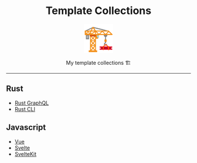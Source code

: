 <div align="center">
  <h1>Template Collections</h1>

<img src='docs/construction.svg' width=80px />

My template collections 🏗️

 </a>

</div>

---

## Rust

- [Rust GraphQL](https://github.com/azzamsa/rust-graphql)
- [Rust CLI](https://github.com/azzamsa/rust-cli)

## Javascript

- [Vue](https://github.com/azzamsa/js-vue)
- [Svelte](https://github.com/azzamsa/js-svelte)
- [SvelteKit](https://github.com/azzamsa/js-sveltekit)
